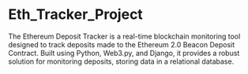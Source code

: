 # Eth_Tracker_Project
The Ethereum Deposit Tracker is a real-time blockchain monitoring tool designed to track deposits made to the Ethereum 2.0 Beacon Deposit Contract. Built using Python, Web3.py, and Django, it provides a robust solution for monitoring deposits, storing data in a relational database.
